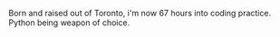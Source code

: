 Born and raised out of Toronto, i'm now 67 hours into coding practice. 
Python being weapon of choice.
